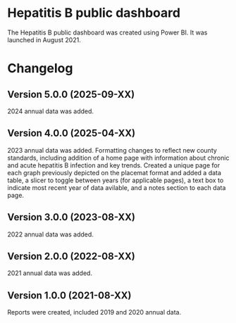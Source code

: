# Hepatitis B public dashboard
The Hepatitis B public dashboard was created using Power BI. It was launched in August 2021.

# Changelog
## Version 5.0.0 (2025-09-XX)
2024 annual data was added.

## Version 4.0.0 (2025-04-XX)
2023 annual data was added.
Formatting changes to reflect new county standards, including addition of a home page with information about chronic and acute hepatitis B infection and key trends. Created a unique page for each graph previously depicted on the placemat format and added a data table, a slicer to toggle between years (for applicable pages), a text box to indicate most recent year of data avilable, and a notes section to each data page.

## Version 3.0.0 (2023-08-XX)
2022 annual data was added.

## Version 2.0.0 (2022-08-XX)
2021 annual data was added.

## Version 1.0.0 (2021-08-XX)
Reports were created, included 2019 and 2020 annual data.


